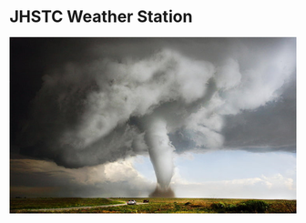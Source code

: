 # JHSTC Weather Station
![](https://github.com/hasibkyau/JHSTC/blob/master/ESP_32/JHSTC_Weather_Station/JHSTC_Weather_Station/data/hello.jpg)



